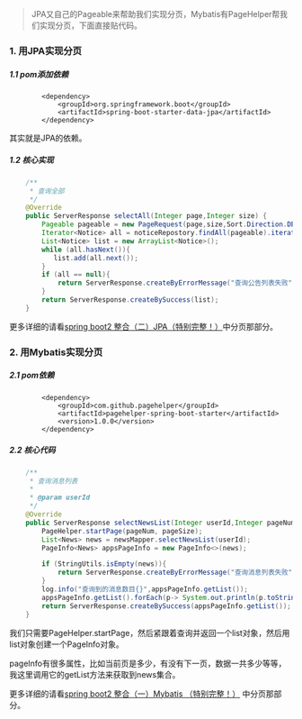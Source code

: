 >JPA又自己的Pageable来帮助我们实现分页，Mybatis有PageHelper帮我们实现分页，下面直接贴代码。


###   1. 用JPA实现分页

#####    1.1 pom添加依赖
```
        <dependency>
            <groupId>org.springframework.boot</groupId>
            <artifactId>spring-boot-starter-data-jpa</artifactId>
        </dependency>

```
其实就是JPA的依赖。
#####    1.2 核心实现
```java
    /**
     * 查询全部
     */
    @Override
    public ServerResponse selectAll(Integer page,Integer size) {
        Pageable pageable = new PageRequest(page,size,Sort.Direction.DESC,"noticeId");
        Iterator<Notice> all = noticeRepostory.findAll(pageable).iterator();
        List<Notice> list = new ArrayList<Notice>();
        while (all.hasNext()){
           list.add(all.next());
        }
        if (all == null){
            return ServerResponse.createByErrorMessage("查询公告列表失败");
        }
        return ServerResponse.createBySuccess(list);
    }
```
更多详细的请看[spring boot2 整合（二）JPA（特别完整！）](https://www.jianshu.com/p/3b31270a44b1)中分页那部分。
###   2. 用Mybatis实现分页

#####    2.1 pom依赖
```
        <dependency>
            <groupId>com.github.pagehelper</groupId>
            <artifactId>pagehelper-spring-boot-starter</artifactId>
            <version>1.0.0</version>
        </dependency>

```

#####    2.2 核心代码
```java
    /**
     * 查询消息列表
     *
     * @param userId
     */
    @Override
    public ServerResponse selectNewsList(Integer userId,Integer pageNum,Integer pageSize) {
        PageHelper.startPage(pageNum, pageSize);
        List<News> news = newsMapper.selectNewsList(userId);
        PageInfo<News> appsPageInfo = new PageInfo<>(news);

        if (StringUtils.isEmpty(news)){
            return ServerResponse.createByErrorMessage("查询消息列表失败");
        }
        log.info("查询到的消息数目{}",appsPageInfo.getList());
        appsPageInfo.getList().forEach(p-> System.out.println(p.toString()));
        return ServerResponse.createBySuccess(appsPageInfo.getList());
    }
```
我们只需要PageHelper.startPage，然后紧跟着查询并返回一个list对象，然后用list对象创建一个PageInfo对象。

pageInfo有很多属性，比如当前页是多少，有没有下一页，数据一共多少等等，我这里调用它的getList方法来获取到news集合。

更多详细的请看[spring boot2 整合（一）Mybatis （特别完整！）](https://www.jianshu.com/p/c15094bd1965)
中分页那部分。
